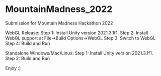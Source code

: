 # MountainMadness_2022
Submission for Mountain Madness Hackathon 2022

WebGL Release:
  Step 1: Install Unity version 2021.3.1f1.
  Step 2: Install WebGL support at File->Build Options->WebGL
  Step 3: Switch to WebGL 
  Step 4: Build and Run
  
Standalone Windows/Mac/Linux:
  Step 1: Install Unity version 2021.3.1f1.
  Step 2: Build and Run

Enjoy :)
